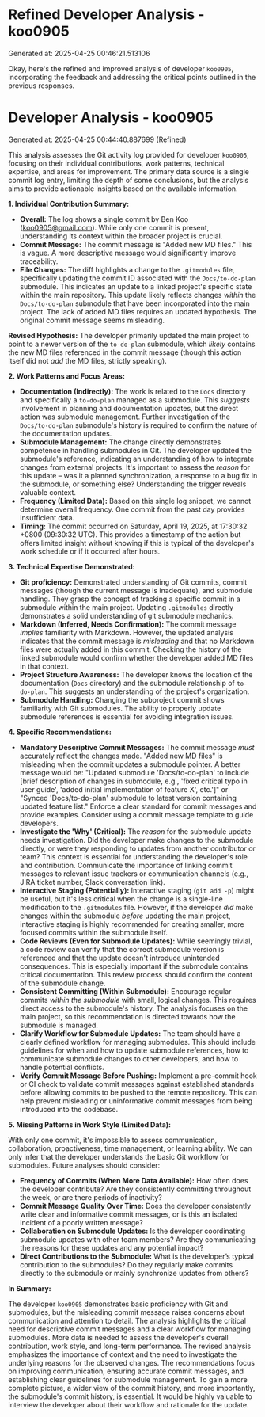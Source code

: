 # Refined Developer Analysis - koo0905
Generated at: 2025-04-25 00:46:21.513106

Okay, here's the refined and improved analysis of developer `koo0905`, incorporating the feedback and addressing the critical points outlined in the previous responses.

# Developer Analysis - koo0905
Generated at: 2025-04-25 00:44:40.887699 (Refined)

This analysis assesses the Git activity log provided for developer `koo0905`, focusing on their individual contributions, work patterns, technical expertise, and areas for improvement. The primary data source is a single commit log entry, limiting the depth of some conclusions, but the analysis aims to provide actionable insights based on the available information.

**1. Individual Contribution Summary:**

*   **Overall:** The log shows a single commit by Ben Koo (koo0905@gmail.com). While only one commit is present, understanding its context within the broader project is crucial.
*   **Commit Message:** The commit message is "Added new MD files." This is vague. A more descriptive message would significantly improve traceability.
*   **File Changes:** The diff highlights a change to the `.gitmodules` file, specifically updating the commit ID associated with the `Docs/to-do-plan` submodule.  This indicates an update to a linked project's specific state within the main repository. This update likely reflects changes *within* the `Docs/to-do-plan` submodule that have been incorporated into the main project.  The lack of added MD files requires an updated hypothesis. The original commit message seems misleading.

**Revised Hypothesis:** The developer primarily updated the main project to point to a newer version of the `to-do-plan` submodule, which *likely* contains the new MD files referenced in the commit message (though this action itself did not *add* the MD files, strictly speaking).

**2. Work Patterns and Focus Areas:**

*   **Documentation (Indirectly):** The work is related to the `Docs` directory and specifically a `to-do-plan` managed as a submodule. This *suggests* involvement in planning and documentation updates, but the direct action was submodule management.  Further investigation of the `Docs/to-do-plan` submodule's history is required to confirm the nature of the documentation updates.
*   **Submodule Management:** The change directly demonstrates competence in handling submodules in Git. The developer updated the submodule's reference, indicating an understanding of how to integrate changes from external projects.  It's important to assess the *reason* for this update – was it a planned synchronization, a response to a bug fix in the submodule, or something else? Understanding the trigger reveals valuable context.
*   **Frequency (Limited Data):**  Based on this single log snippet, we cannot determine overall frequency. One commit from the past day provides insufficient data.
*   **Timing:** The commit occurred on Saturday, April 19, 2025, at 17:30:32 +0800 (09:30:32 UTC). This provides a timestamp of the action but offers limited insight without knowing if this is typical of the developer's work schedule or if it occurred after hours.

**3. Technical Expertise Demonstrated:**

*   **Git proficiency:** Demonstrated understanding of Git commits, commit messages (though the current message is inadequate), and submodule handling. They grasp the concept of tracking a specific commit in a submodule within the main project. Updating `.gitmodules` directly demonstrates a solid understanding of git submodule mechanics.
*   **Markdown (Inferred, Needs Confirmation):** The commit message *implies* familiarity with Markdown. However, the updated analysis indicates that the commit message is *misleading* and that no Markdown files were actually added in this commit. Checking the history of the linked submodule would confirm whether the developer added MD files in that context.
*   **Project Structure Awareness:** The developer knows the location of the documentation (`Docs` directory) and the submodule relationship of `to-do-plan`. This suggests an understanding of the project's organization.
*   **Submodule Handling:** Changing the subproject commit shows familiarity with Git submodules. The ability to properly update submodule references is essential for avoiding integration issues.

**4. Specific Recommendations:**

*   **Mandatory Descriptive Commit Messages:** The commit message *must* accurately reflect the changes made. "Added new MD files" is misleading when the commit updates a submodule pointer.  A better message would be: "Updated submodule 'Docs/to-do-plan' to include [brief description of changes in submodule, e.g., 'fixed critical typo in user guide', 'added initial implementation of feature X', etc.']" or "Synced 'Docs/to-do-plan' submodule to latest version containing updated feature list."  Enforce a clear standard for commit messages and provide examples.  Consider using a commit message template to guide developers.
*   **Investigate the 'Why' (Critical):** The *reason* for the submodule update needs investigation. Did the developer make changes to the submodule directly, or were they responding to updates from another contributor or team?  This context is essential for understanding the developer's role and contribution.  Communicate the importance of linking commit messages to relevant issue trackers or communication channels (e.g., JIRA ticket number, Slack conversation link).
*   **Interactive Staging (Potentially):** Interactive staging (`git add -p`) might be useful, but it's less critical when the change is a single-line modification to the `.gitmodules` file. However, if the developer *did* make changes within the submodule *before* updating the main project, interactive staging is highly recommended for creating smaller, more focused commits within the submodule itself.
*   **Code Reviews (Even for Submodule Updates):** While seemingly trivial, a code review can verify that the correct submodule version is referenced and that the update doesn't introduce unintended consequences.  This is especially important if the submodule contains critical documentation.  This review process should confirm the content of the submodule change.
*   **Consistent Committing (Within Submodule):** Encourage regular commits *within the submodule* with small, logical changes. This requires direct access to the submodule's history. The analysis focuses on the main project, so this recommendation is directed towards how the submodule is managed.
*   **Clarify Workflow for Submodule Updates:** The team should have a clearly defined workflow for managing submodules. This should include guidelines for when and how to update submodule references, how to communicate submodule changes to other developers, and how to handle potential conflicts.
*    **Verify Commit Message Before Pushing:**  Implement a pre-commit hook or CI check to validate commit messages against established standards before allowing commits to be pushed to the remote repository. This can help prevent misleading or uninformative commit messages from being introduced into the codebase.

**5. Missing Patterns in Work Style (Limited Data):**

With only one commit, it's impossible to assess communication, collaboration, proactiveness, time management, or learning ability. We can only infer that the developer understands the basic Git workflow for submodules. Future analyses should consider:

*   **Frequency of Commits (When More Data Available):**  How often does the developer contribute?  Are they consistently committing throughout the week, or are there periods of inactivity?
*   **Commit Message Quality Over Time:** Does the developer consistently write clear and informative commit messages, or is this an isolated incident of a poorly written message?
*   **Collaboration on Submodule Updates:** Is the developer coordinating submodule updates with other team members?  Are they communicating the reasons for these updates and any potential impact?
*   **Direct Contributions to the Submodule:** What is the developer’s typical contribution to the submodules? Do they regularly make commits directly to the submodule or mainly synchronize updates from others?

**In Summary:**

The developer `koo0905` demonstrates basic proficiency with Git and submodules, but the misleading commit message raises concerns about communication and attention to detail. The analysis highlights the critical need for descriptive commit messages and a clear workflow for managing submodules. More data is needed to assess the developer's overall contribution, work style, and long-term performance. The revised analysis emphasizes the importance of context and the need to investigate the underlying reasons for the observed changes. The recommendations focus on improving communication, ensuring accurate commit messages, and establishing clear guidelines for submodule management. To gain a more complete picture, a wider view of the commit history, and more importantly, the submodule's commit history, is essential. It would be highly valuable to interview the developer about their workflow and rationale for the update.
